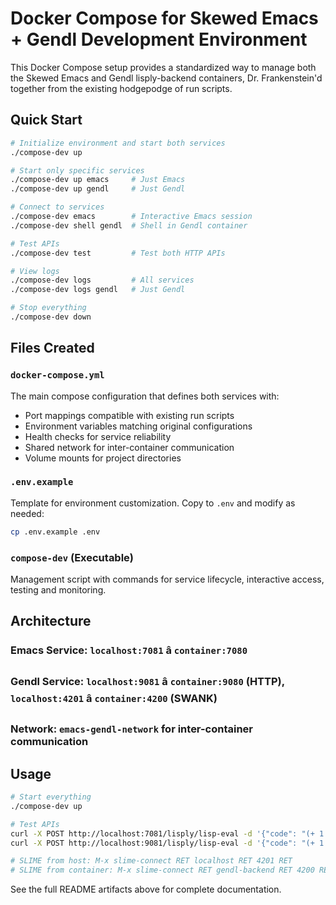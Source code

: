 # Docker Compose for Skewed Emacs + Gendl Development Environment

This Docker Compose setup provides a standardized way to manage both the Skewed Emacs and Gendl lisply-backend containers, Dr. Frankenstein'd together from the existing hodgepodge of run scripts.

## Quick Start

```bash
# Initialize environment and start both services
./compose-dev up

# Start only specific services
./compose-dev up emacs     # Just Emacs
./compose-dev up gendl     # Just Gendl

# Connect to services
./compose-dev emacs        # Interactive Emacs session
./compose-dev shell gendl  # Shell in Gendl container

# Test APIs
./compose-dev test         # Test both HTTP APIs

# View logs
./compose-dev logs         # All services
./compose-dev logs gendl   # Just Gendl

# Stop everything
./compose-dev down
```

## Files Created

### `docker-compose.yml`
The main compose configuration that defines both services with:
- Port mappings compatible with existing run scripts
- Environment variables matching original configurations  
- Health checks for service reliability
- Shared network for inter-container communication
- Volume mounts for project directories

### `.env.example`
Template for environment customization. Copy to `.env` and modify as needed:
```bash
cp .env.example .env
```

### `compose-dev` (Executable)
Management script with commands for service lifecycle, interactive access, testing and monitoring.

## Architecture

### Emacs Service: `localhost:7081` â `container:7080`
### Gendl Service: `localhost:9081` â `container:9080` (HTTP), `localhost:4201` â `container:4200` (SWANK)
### Network: `emacs-gendl-network` for inter-container communication

## Usage

```bash
# Start everything
./compose-dev up

# Test APIs  
curl -X POST http://localhost:7081/lisply/lisp-eval -d '{"code": "(+ 1 2 3)"}'
curl -X POST http://localhost:9081/lisply/lisp-eval -d '{"code": "(+ 1 2 3)"}'

# SLIME from host: M-x slime-connect RET localhost RET 4201 RET
# SLIME from container: M-x slime-connect RET gendl-backend RET 4200 RET
```

See the full README artifacts above for complete documentation.
